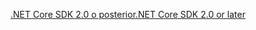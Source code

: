 [<span data-ttu-id="2f7af-101">.NET Core SDK 2.0 o posterior</span><span class="sxs-lookup"><span data-stu-id="2f7af-101">.NET Core SDK 2.0 or later</span></span>](https://www.microsoft.com/net/download)
